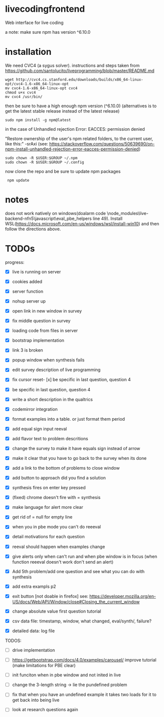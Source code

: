 # livecodingfrontend
Web interface for live coding

a note:
make sure npm has version ^6.10.0

# installation

We need CVC4 (a sygus solver). instructions and steps taken from https://github.com/santolucito/liveprogramming/blob/master/README.md

```
wget http://cvc4.cs.stanford.edu/downloads/builds/x86_64-linux-opt/cvc4-1.6-x86_64-linux-opt
mv cvc4-1.6-x86_64-linux-opt cvc4
chmod u+x cvc4
mv cvc4 /usr/bin/
```

then be sure to have a high enough npm version (^6.10.0) (alternatives is to get the latest stable release instead of the latest release)

```
sudo npm install -g npm@latest
```

in the case of Unhandled rejection Error: EACCES: permission denied


"Restore ownership of the user's npm related folders, to the current user, like this:" -srAxi (see: https://stackoverflow.com/questions/50639690/on-npm-install-unhandled-rejection-error-eacces-permission-denied)


```
sudo chown -R $USER:$GROUP ~/.npm
sudo chown -R $USER:$GROUP ~/.config
```


now clone the repo and be sure to update npm packages
```
 npm update
```
# notes
does not work natively on windows(doalarm code \node_modules\live-backend-nfn5\javascript\eval_pbe_helpers line 49). Install WSL(https://docs.microsoft.com/en-us/windows/wsl/install-win10) and then follow the directions above.

# TODOs

progress:
- [x] live is running on server
- [x] cookies added
- [x] server function
- [x] nohup server up
- [x] open link in new window in survey
- [x] fix middle question in survey
- [x] loading code from files in server
- [x] bootstrap implementation
- [x] link 3 is broken
- [x] popup window when synthesis fails
- [x] edit survey description of live programming
- [x] fix cursor reset- [x] be specific in last question, question 4
- [x] be specific in last question, question 4
- [x] write a short description in the qualtrics
- [x] codemirror integration
- [x] format examples into a table. or just format them period
- [x] add equal sign input reeval
- [x] add flavor text to problem descritions
- [x] change the survey to make it have equals sign instead of arrow
- [x] make it clear that you have to go back to the survey when its done
- [x] add a link to the bottom of problems to close window
- [x] add button to approach did you find a solution
- [x] synthesis fires on enter key pressed
- [x] (fixed) chrome doesn't fire with = synthesis
- [x] make language for alert more clear
- [x] get rid of = null for empty line
- [x] when you in pbe mode you can't do reeeval
- [x] detail motivations for each question
- [x] reeval should happen when examples change
- [x] give alerts only when can't run and when pbe window is in focus (when function reeeval doesn't work don't send an alert)
- [x] Add 5th problem/add one question and see what you can do with synthesis
- [x] add extra exampls p2
- [x] exit button [not doable in firefox] see: https://developer.mozilla.org/en-US/docs/Web/API/Window/close#Closing_the_current_window
- [x] change absolute value first question tutorial
- [x] csv data file: timestamp, window, what changed, eval/synth/, failure?
- [x] detailed data: log file





TODOS:
- [ ] drive implementation
- [ ] https://getbootstrap.com/docs/4.0/examples/carousel/  improve tutorial (make limitations for PBE clear)

- [ ] init funciton when in pbe window and not inited in live

- [ ] change the 3-length string -> lie the pundefined problem

- [ ] fix that when you have an undefined example it takes two loads for it to get back into being live

- [ ] look at research questions again
